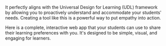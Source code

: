It perfectly aligns with the Universal Design for Learning (UDL) framework by allowing you to proactively understand and accommodate your students' needs. Creating a tool like this is a powerful way to put empathy into action.

Here is a complete, interactive web app that your students can use to share their learning preferences with you. It's designed to be simple, visual, and engaging for learners.
